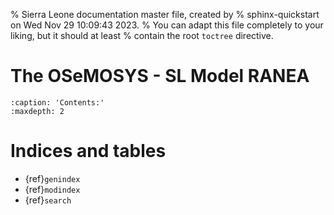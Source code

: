 % Sierra Leone documentation master file, created by
% sphinx-quickstart on Wed Nov 29 10:09:43 2023.
% You can adapt this file completely to your liking, but it should at least
% contain the root `toctree` directive.

# The OSeMOSYS - SL Model RANEA

```{toctree}
:caption: 'Contents:'
:maxdepth: 2
```

# Indices and tables

- {ref}`genindex`
- {ref}`modindex`
- {ref}`search`
